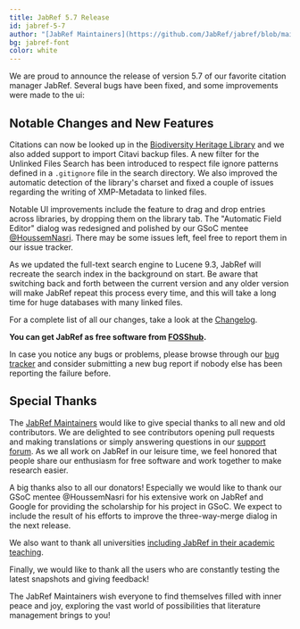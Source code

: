 ```yaml
---
title: JabRef 5.7 Release
id: jabref-5-7
author: "[JabRef Maintainers](https://github.com/JabRef/jabref/blob/main/MAINTAINERS)"
bg: jabref-font
color: white
---
```


We are proud to announce the release of version 5.7 of our favorite citation manager JabRef. Several bugs have been fixed, and some improvements were made to the ui:

## Notable Changes and New Features

Citations can now be looked up in the [Biodiversity Heritage Library](https://www.biodiversitylibrary.org/) and we also added support to import Citavi backup files. A new filter for the Unlinked Files Search has been introduced to respect file ignore patterns defined in a `.gitignore` file in the search directory.
We also improved the automatic detection of the library's charset and fixed a couple of issues regarding the writing of XMP-Metadata to linked files.

Notable UI improvements include the feature to drag and drop entries across libraries, by dropping them on the library tab. The "Automatic Field Editor" dialog was redesigned and polished by our GSoC mentee [@HoussemNasri](https://github.com/HoussemNasri). There may be some issues left, feel free to report them in our issue tracker.

As we updated the full-text search engine to Lucene 9.3, JabRef will recreate the search index in the background on start. Be aware that switching back and forth between the current version and any older version will make JabRef repeat this process every time, and this will take a long time for huge databases with many linked files.

For a complete list of all our changes, take a look at the [Changelog](https://github.com/JabRef/jabref/blob/main/CHANGELOG.md).

**You can get JabRef as free software from [FOSShub](https://www.fosshub.com/JabRef.html).**

In case you notice any bugs or problems, please browse through our [bug tracker](https://github.com/JabRef/jabref/issues) and consider submitting a new bug report if nobody else has been reporting the failure before.

## Special Thanks

The [JabRef Maintainers](https://github.com/JabRef/jabref/blob/main/MAINTAINERS) would like to give special thanks to all new and old contributors. We are delighted to see contributors opening pull requests and making translations or simply answering questions in our [support forum](https://discourse.jabref.org/).
As we all work on JabRef in our leisure time, we feel honored that people share our enthusiasm for free software and work together to make research easier.

A big thanks also to all our donators! Especially we would like to thank our GSoC mentee @HoussemNasri for his extensive work on JabRef and Google for providing the scholarship for his project in GSoC. We expect to include the result of his efforts to improve the three-way-merge dialog in the next release.

We also want to thank all universities [including JabRef in their academic teaching](https://devdocs.jabref.org/teaching).

Finally, we would like to thank all the users who are constantly testing the latest snapshots and giving feedback!

The JabRef Maintainers wish everyone to find themselves filled with inner peace and joy, exploring the vast world of possibilities that literature management brings to you!
